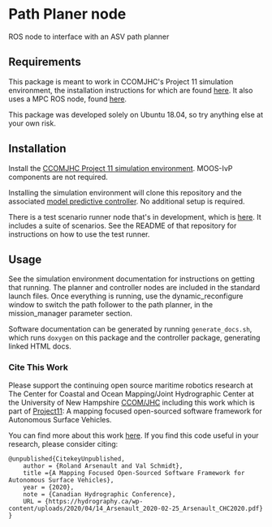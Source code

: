 # Path Planer node
ROS node to interface with an ASV path planner

## Requirements
This package is meant to work in CCOMJHC's Project 11 simulation environment, the installation instructions for which are found <a href="https://github.com/CCOMJHC/project11_documentation/blob/master/SettingUpASimulationEnvironment.md">here</a>. It also uses a MPC ROS node, found <a href="https://github.com/afb2001/mpc">here</a>.

This package was developed solely on Ubuntu 18.04, so try anything else at your own risk.

## Installation
Install the <a href="https://github.com/CCOMJHC/project11_documentation/blob/master/SettingUpASimulationEnvironment.md">CCOMJHC Project 11 simulation environment</a>. MOOS-IvP components  are not required.

Installing the simulation environment will clone this repository and the associated <a href="https://github.com/afb2001/mpc">model predictive controller</a>. No additional setup is required.

There is a test scenario runner node that's in development, which is <a href="https://github.com/afb2001/test_scenario_runner.git">here</a>. It includes a suite of scenarios. See the README of that repository for instructions on how to use the test runner.

## Usage
See the simulation environment documentation for instructions on getting that running. The planner and controller nodes are included in the standard launch files. Once everything is running, use the dynamic_reconfigure window to switch the path follower to the path planner, in the mission_manager parameter section.

Software documentation can be generated by running <code>generate_docs.sh</code>, which runs <code>doxygen</code> on this package and the controller package, generating linked HTML docs.  

### Cite This Work
Please support the continuing open source maritime robotics research at The Center for Coastal and Ocean Mapping/Joint Hydrographic Center at the University of New Hampshire [CCOM/JHC](http://ccom.unh.edu/) including this work which is part of [Project11](https://github.com/CCOMJHC/project11): A mapping focused open-sourced software framework for Autonomous Surface Vehicles.

You can find more about this work [here](http://ccom.unh.edu/publications/mapping-focused-open-sourced-software-framework-autonomous-surface-vehicles).
If you find this code useful in your research, please consider citing:
```
@unpublished{CitekeyUnpublished,
    author = {Roland Arsenault and Val Schmidt},
    title ={A Mapping Focused Open-Sourced Software Framework for Autonomous Surface Vehicles},
    year = {2020},
    note = {Canadian Hydrographic Conference},
    URL = {https://hydrography.ca/wp-content/uploads/2020/04/14_Arsenault_2020-02-25_Arsenault_CHC2020.pdf}
}
```
